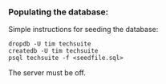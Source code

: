 
### Populating the database:
Simple instructions for seeding the database:
```
dropdb -U tim techsuite
createdb -U tim techsuite
psql techsuite -f <seedfile.sql>
```

The server must be off.
